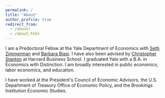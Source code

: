 ```yaml
---
permalink: /
title: "About"
author_profile: true
redirect_from: 
  - /about/
  - /about.html
---
```


I am a Predoctoral Fellow at the Yale Department of Economics with [Seth Zimmerman](https://economics.yale.edu/people/seth-zimmerman) and [Barbara Biasi](https://economics.yale.edu/people/barbara-biasi). I have also been advised by [Christopher Stanton](https://www.hbs.edu/faculty/Pages/profile.aspx?facId=602452) at Harvard Business School. I graduated Yale with a B.A. in Economics with Distinction. I am broadly interested in public economics, labor economics, and education.

I have worked at the President's Council of Economic Advisors, the U.S. Department of Treasury Office of Economic Policy, and the Brookings Institution Economic Studies.

